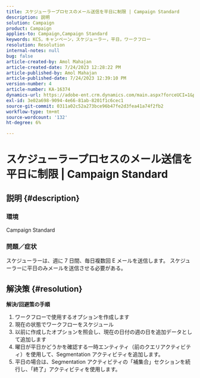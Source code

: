 ```yaml
---
title: スケジューラープロセスのメール送信を平日に制限 | Campaign Standard
description: 説明
solution: Campaign
product: Campaign
applies-to: Campaign,Campaign Standard
keywords: KCS，キャンペーン，スケジューラー，平日，ワークフロー
resolution: Resolution
internal-notes: null
bug: false
article-created-by: Amol Mahajan
article-created-date: 7/24/2023 12:28:22 PM
article-published-by: Amol Mahajan
article-published-date: 7/24/2023 12:39:10 PM
version-number: 4
article-number: KA-16374
dynamics-url: https://adobe-ent.crm.dynamics.com/main.aspx?forceUCI=1&pagetype=entityrecord&etn=knowledgearticle&id=e197848f-1d2a-ee11-bdf4-6045bd006d92
exl-id: 3e02a698-9094-4e66-81ab-8201f1c6cec1
source-git-commit: 0311a02c52a273bce96b47fe2d3fea41a74f2fb2
workflow-type: tm+mt
source-wordcount: '132'
ht-degree: 6%

---
```


# スケジューラープロセスのメール送信を平日に制限 | Campaign Standard

## 説明 {#description}


### <b>環境</b>

Campaign Standard



### <b>問題／症状</b>

スケジューラーは、週に 7 日間、毎日複数回 E メールを送信します。 スケジューラーに平日のみメールを送信させる必要がある。


## 解決策 {#resolution}

<b>解決/回避策の手順</b>
1. ワークフローで使用するオプションを作成します
2. 現在の状態でワークフローをスケジュール
3. 以前に作成したオプションを照会し、現在の日付の週の日を追加データとして追加します
4. 曜日が平日かどうかを確認する一時エンティティ（前のクエリアクティビティ）を使用して、Segmentation アクティビティを追加します。
5. 平日の場合は、Segmentation アクティビティの「補集合」セクションを続行し、「終了」アクティビティを使用します。
